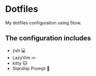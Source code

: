# Dotfiles

My dotfiles configuration using Stow.

## The configuration includes

- zsh 💻
- LazyVim 💤
- kitty 🐱
- Starship Prompt 🚀
